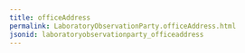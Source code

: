 ```yaml
---
title: officeAddress
permalink: LaboratoryObservationParty.officeAddress.html
jsonid: laboratoryobservationparty_officeaddress
---
```

